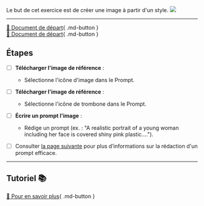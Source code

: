 <style>.md-footer{display:none;}</style>
Le but de cet exercice est de créer une image à partir d'un style. 
<img src="../assets/image/04_rosie_plastique.png">
***

[📁 Document de départ](../assets/image/04_pot_rose.png){ .md-button }   <br>
[📁 Document de départ](../assets/image/04_rosie_pieuvre.png){ .md-button }   <br>

## Étapes
- [ ] **Télécharger l'image de référence** :
   - Sélectionne l'icône d'image dans le Prompt. 

- [ ] **Télécharger l'image de référence** :
   - Sélectionne l'icône de trombone dans le Prompt. 

- [ ] **Écrire un prompt l'image** :
   - Rédige un prompt (ex. : "A realistic portrait of a young woman including her face is covered shiny pink plastic...."). 

- [ ] Consulter [la page suivante](../ai/prompt.md) pour plus d’informations sur la rédaction d'un prompt efficace.
***

## Tutoriel 📚

[📖 Pour en savoir plus](https://cmontmorency365-my.sharepoint.com/:v:/g/personal/flpilote_cmontmorency_qc_ca/EZwnDl9Wwe9GsCbtAYRbas8B9Ho2tVB0m_eGaWyx1-GRBA?nav=eyJyZWZlcnJhbEluZm8iOnsicmVmZXJyYWxBcHAiOiJPbmVEcml2ZUZvckJ1c2luZXNzIiwicmVmZXJyYWxBcHBQbGF0Zm9ybSI6IldlYiIsInJlZmVycmFsTW9kZSI6InZpZXciLCJyZWZlcnJhbFZpZXciOiJNeUZpbGVzTGlua0NvcHkifX0&e=grtPVC){ .md-button }   <br>




